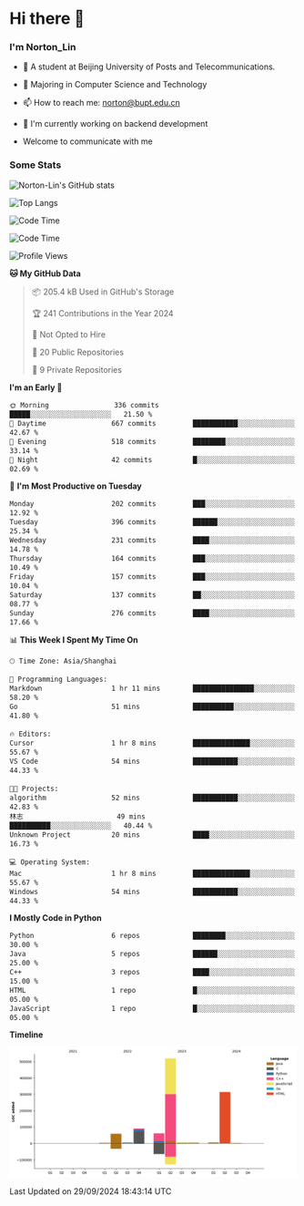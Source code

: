 
# Hi there 👋

### I'm Norton_Lin
- 🏫 A student at Beijing University of Posts and Telecommunications.
- 🌱 Majoring in Computer Science and Technology
- 📫 How to reach me: norton@bupt.edu.cn
- 🌱 I'm currently working on backend development

- Welcome to communicate with me

### Some Stats
![Norton-Lin's GitHub stats](https://github-readme-stats.vercel.app/api?username=Norton-Lin&count_private=true&show_icons=true&theme=radical)

![Top Langs](https://github-readme-stats.vercel.app/api/top-langs/?username=Norton-Lin&langs_count=10&layout=compact)

![Code Time](https://github-readme-stats.vercel.app/api/wakatime?username=Norton_Lin)

<!--START_SECTION:waka-->
![Code Time](http://img.shields.io/badge/Code%20Time-821%20hrs%2028%20mins-blue)

![Profile Views](http://img.shields.io/badge/Profile%20Views-0-blue)

**🐱 My GitHub Data** 

> 📦 205.4 kB Used in GitHub's Storage 
 > 
> 🏆 241 Contributions in the Year 2024
 > 
> 🚫 Not Opted to Hire
 > 
> 📜 20 Public Repositories 
 > 
> 🔑 9 Private Repositories 
 > 
**I'm an Early 🐤** 

```text
🌞 Morning                336 commits         █████░░░░░░░░░░░░░░░░░░░░   21.50 % 
🌆 Daytime                667 commits         ███████████░░░░░░░░░░░░░░   42.67 % 
🌃 Evening                518 commits         ████████░░░░░░░░░░░░░░░░░   33.14 % 
🌙 Night                  42 commits          █░░░░░░░░░░░░░░░░░░░░░░░░   02.69 % 
```
📅 **I'm Most Productive on Tuesday** 

```text
Monday                   202 commits         ███░░░░░░░░░░░░░░░░░░░░░░   12.92 % 
Tuesday                  396 commits         ██████░░░░░░░░░░░░░░░░░░░   25.34 % 
Wednesday                231 commits         ████░░░░░░░░░░░░░░░░░░░░░   14.78 % 
Thursday                 164 commits         ███░░░░░░░░░░░░░░░░░░░░░░   10.49 % 
Friday                   157 commits         ███░░░░░░░░░░░░░░░░░░░░░░   10.04 % 
Saturday                 137 commits         ██░░░░░░░░░░░░░░░░░░░░░░░   08.77 % 
Sunday                   276 commits         ████░░░░░░░░░░░░░░░░░░░░░   17.66 % 
```


📊 **This Week I Spent My Time On** 

```text
🕑︎ Time Zone: Asia/Shanghai

💬 Programming Languages: 
Markdown                 1 hr 11 mins        ███████████████░░░░░░░░░░   58.20 % 
Go                       51 mins             ██████████░░░░░░░░░░░░░░░   41.80 % 

🔥 Editors: 
Cursor                   1 hr 8 mins         ██████████████░░░░░░░░░░░   55.67 % 
VS Code                  54 mins             ███████████░░░░░░░░░░░░░░   44.33 % 

🐱‍💻 Projects: 
algorithm                52 mins             ███████████░░░░░░░░░░░░░░   42.83 % 
林志                       49 mins             ██████████░░░░░░░░░░░░░░░   40.44 % 
Unknown Project          20 mins             ████░░░░░░░░░░░░░░░░░░░░░   16.73 % 

💻 Operating System: 
Mac                      1 hr 8 mins         ██████████████░░░░░░░░░░░   55.67 % 
Windows                  54 mins             ███████████░░░░░░░░░░░░░░   44.33 % 
```

**I Mostly Code in Python** 

```text
Python                   6 repos             ████████░░░░░░░░░░░░░░░░░   30.00 % 
Java                     5 repos             ██████░░░░░░░░░░░░░░░░░░░   25.00 % 
C++                      3 repos             ████░░░░░░░░░░░░░░░░░░░░░   15.00 % 
HTML                     1 repo              █░░░░░░░░░░░░░░░░░░░░░░░░   05.00 % 
JavaScript               1 repo              █░░░░░░░░░░░░░░░░░░░░░░░░   05.00 % 
```



**Timeline**

![Lines of Code chart](https://raw.githubusercontent.com/Norton-Lin/Norton-Lin/main/assets/bar_graph.png)


 Last Updated on 29/09/2024 18:43:14 UTC
<!--END_SECTION:waka-->
